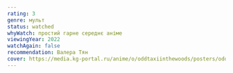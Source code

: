 ```yaml
---
rating: 3
genre: мульт
status: watched
whyWatch: простий гарне середнє аніме
viewingYear: 2022
watchAgain: false
recommendation: Валера Тян 
cover: https://media.kg-portal.ru/anime/o/oddtaxiinthewoods/posters/oddtaxiinthewoods_1.jpg
---
```

